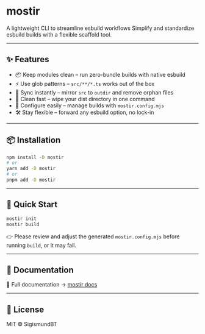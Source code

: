 # mostir
A lightweight CLI to streamline esbuild workflows
Simplify and standardize esbuild builds with a flexible scaffold tool.

---

## ✨ Features

- 📦 Keep modules clean – run zero-bundle builds with native esbuild  
- ⚡ Use glob patterns – `src/**/*.ts` works out of the box  
- 🔄 Sync instantly – mirror `src` to `outdir` and remove orphan files  
- 🧹 Clean fast – wipe your dist directory in one command  
- 🔧 Configure easily – manage builds with `mostir.config.mjs`  
- 🛠 Stay flexible – forward any esbuild option, no lock-in  

---

## 📦 Installation

```bash
npm install -D mostir
# or
yarn add -D mostir
# or
pnpm add -D mostir
```

---

## 🚀 Quick Start

```bash
mostir init
mostir build
```

👉 Please review and adjust the generated `mostir.config.mjs` before running `build`, or it may fail.

---

## 📖 Documentation

📖 Full documentation → [mostir docs](https://sigismundbt.github.io/mostir)  

---

## 📜 License

MIT © SigismundBT
